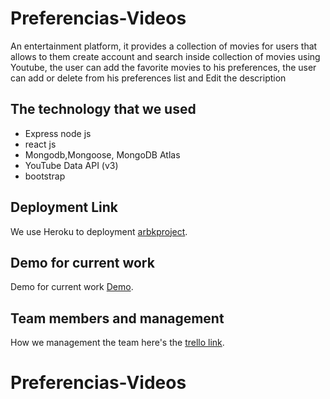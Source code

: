 # Preferencias-Videos
An entertainment platform, it provides a collection of movies  for users that allows to them create account and search inside collection of movies using Youtube, the user can add the favorite movies to his preferences, the user can add or delete from his preferences list and Edit the description

## The technology that we used
+ Express node js
+ react js
+ Mongodb,Mongoose, MongoDB Atlas
+ YouTube Data API (v3)
+ bootstrap
## Deployment Link

We use Heroku to deployment [arbkproject][1].

[1]: https://polar-depths-67686.herokuapp.com/
  

## Demo for current work 

Demo for current work [Demo][1].

<!-- [1]:   -->

## Team members and management 

How we management the team here's the [trello link][1].

[1]: https://trello.com/b/vVAWAqfx/preferencias-videos
# Preferencias-Videos
